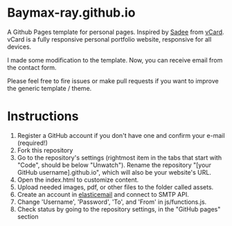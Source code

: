 # Baymax-ray.github.io

A Github Pages template for personal pages. Inspired by [Sadee](https://github.com/codewithsadee) from [vCard](https://github.com/codewithsadee/vcard-personal-portfolio). vCard is a fully responsive personal portfolio website, responsive for all devices.

I made some modification to the template. Now, you can receive email from the contact form.

Please feel free to fire issues or make pull requests if you want to improve the generic template / theme.

# Instructions

1. Register a GitHub account if you don't have one and confirm your e-mail (required!)
2. Fork this repository
3. Go to the repository's settings (rightmost item in the tabs that start with "Code", should be below "Unwatch"). Rename the repository "[your GitHub username].github.io", which will also be your website's URL.
4. Open the index.html to customize content. 
5. Upload needed images, pdf, or other files to the folder called assets.
6. Create an account in [elasticemail](https://elasticemail.com/) and connect to SMTP API.
7. Change 'Username', 'Password', 'To', and 'From' in js/functions.js.
8. Check status by going to the repository settings, in the "GitHub pages" section
